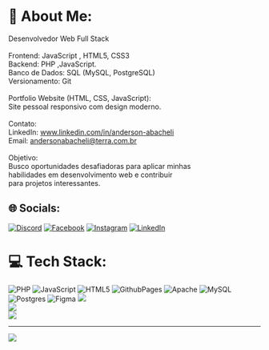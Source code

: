 # 💫 About Me:
Desenvolvedor Web Full Stack<br><br>Frontend: JavaScript , HTML5, CSS3<br>Backend: PHP ,JavaScript.<br>Banco de Dados: SQL (MySQL, PostgreSQL)<br>Versionamento: Git<br><br>Portfolio Website (HTML, CSS, JavaScript):<br>Site pessoal responsivo com design moderno.<br><br>Contato:<br>LinkedIn: www.linkedin.com/in/anderson-abacheli<br>Email: andersonabacheli@terra.com.br<br><br>Objetivo:<br>Busco oportunidades desafiadoras para aplicar minhas<br>habilidades em desenvolvimento web e contribuir <br>para projetos interessantes.


## 🌐 Socials:
 [![Discord](https://img.shields.io/badge/Discord-%237289DA.svg?logo=discord&logoColor=white)](https://discord.gg/AndersonAba) [![Facebook](https://img.shields.io/badge/Facebook-%231877F2.svg?logo=Facebook&logoColor=white)](https://facebook.com/AndersonAbacheli) [![Instagram](https://img.shields.io/badge/Instagram-%23E4405F.svg?logo=Instagram&logoColor=white)](https://instagram.com/andersonabacheli) [![LinkedIn](https://img.shields.io/badge/LinkedIn-%230077B5.svg?logo=linkedin&logoColor=white)](https://linkedin.com/in/AndersonAparecidoAbaacheli) 

# 💻 Tech Stack:
![PHP](https://img.shields.io/badge/php-%23777BB4.svg?style=for-the-badge&logo=php&logoColor=white)  ![JavaScript](https://img.shields.io/badge/javascript-%23323330.svg?style=for-the-badge&logo=javascript&logoColor=%23F7DF1E) ![HTML5](https://img.shields.io/badge/html5-%23E34F26.svg?style=for-the-badge&logo=html5&logoColor=white) ![GithubPages](https://img.shields.io/badge/github%20pages-121013?style=for-the-badge&logo=github&logoColor=white)  ![Apache](https://img.shields.io/badge/apache-%23D42029.svg?style=for-the-badge&logo=apache&logoColor=white) ![MySQL](https://img.shields.io/badge/mysql-%2300000f.svg?style=for-the-badge&logo=mysql&logoColor=white) ![Postgres](https://img.shields.io/badge/postgres-%23316192.svg?style=for-the-badge&logo=postgresql&logoColor=white) ![Figma](https://img.shields.io/badge/figma-%23F24E1E.svg?style=for-the-badge&logo=figma&logoColor=white)
![](https://github-readme-stats.vercel.app/api?username=Andersonabacheli&theme=dark&hide_border=false&include_all_commits=true&count_private=false)<br/>
![](https://github-readme-streak-stats.herokuapp.com/?user=Andersonabacheli&theme=dark&hide_border=false)<br/>
![](https://github-readme-stats.vercel.app/api/top-langs/?username=Andersonabacheli&theme=dark&hide_border=false&include_all_commits=true&count_private=false&layout=compact)

---
[![](https://visitcount.itsvg.in/api?id=Andersonabacheli&icon=0&color=0)](https://visitcount.itsvg.in)

<!-- Proudly created with GPRM ( https://gprm.itsvg.in ) -->
